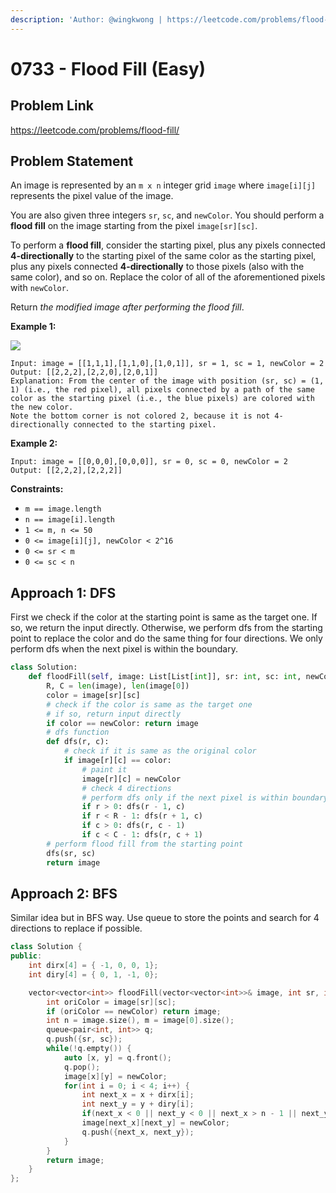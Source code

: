 ```yaml
---
description: 'Author: @wingkwong | https://leetcode.com/problems/flood-fill/'
---
```


# 0733 - Flood Fill (Easy)

## Problem Link

https://leetcode.com/problems/flood-fill/

## Problem Statement

An image is represented by an `m x n` integer grid `image` where `image[i][j]` represents the pixel value of the image.

You are also given three integers `sr`, `sc`, and `newColor`. You should perform a **flood fill** on the image starting from the pixel `image[sr][sc]`.

To perform a **flood fill**, consider the starting pixel, plus any pixels connected **4-directionally** to the starting pixel of the same color as the starting pixel, plus any pixels connected **4-directionally** to those pixels (also with the same color), and so on. Replace the color of all of the aforementioned pixels with `newColor`.

Return _the modified image after performing the flood fill_.



**Example 1:**

![](https://assets.leetcode.com/uploads/2021/06/01/flood1-grid.jpg)

```
Input: image = [[1,1,1],[1,1,0],[1,0,1]], sr = 1, sc = 1, newColor = 2
Output: [[2,2,2],[2,2,0],[2,0,1]]
Explanation: From the center of the image with position (sr, sc) = (1, 1) (i.e., the red pixel), all pixels connected by a path of the same color as the starting pixel (i.e., the blue pixels) are colored with the new color.
Note the bottom corner is not colored 2, because it is not 4-directionally connected to the starting pixel.
```

**Example 2:**

```
Input: image = [[0,0,0],[0,0,0]], sr = 0, sc = 0, newColor = 2
Output: [[2,2,2],[2,2,2]] 
```

**Constraints:**

* `m == image.length`
* `n == image[i].length`
* `1 <= m, n <= 50`
* `0 <= image[i][j], newColor < 2^16`
* `0 <= sr < m`
* `0 <= sc < n`

## Approach 1: DFS

First we check if the color at the starting point is same as the target one. If so, we return the input directly. Otherwise, we perform dfs from the starting point to replace the color and do the same thing for four directions. We only perform dfs when the next pixel is within the boundary.

<SolutionAuthor name="@wingkwong"/>

```python
class Solution:
    def floodFill(self, image: List[List[int]], sr: int, sc: int, newColor: int) -> List[List[int]]:
        R, C = len(image), len(image[0])
        color = image[sr][sc]
        # check if the color is same as the target one
        # if so, return input directly
        if color == newColor: return image
        # dfs function
        def dfs(r, c):
            # check if it is same as the original color
            if image[r][c] == color:
                # paint it
                image[r][c] = newColor
                # check 4 directions
                # perform dfs only if the next pixel is within boundary
                if r > 0: dfs(r - 1, c)
                if r < R - 1: dfs(r + 1, c)
                if c > 0: dfs(r, c - 1)
                if c < C - 1: dfs(r, c + 1)
        # perform flood fill from the starting point
        dfs(sr, sc)
        return image
```

## Approach 2: BFS

Similar idea but in BFS way. Use queue to store the points and search for 4 directions to replace if possible.

<SolutionAuthor name="@wingkwong"/>

```cpp
class Solution {
public:
    int dirx[4] = { -1, 0, 0, 1};
    int diry[4] = { 0, 1, -1, 0};

    vector<vector<int>> floodFill(vector<vector<int>>& image, int sr, int sc, int newColor) {
        int oriColor = image[sr][sc];
        if (oriColor == newColor) return image;
        int n = image.size(), m = image[0].size();
        queue<pair<int, int>> q;
        q.push({sr, sc});
        while(!q.empty()) {
            auto [x, y] = q.front();
            q.pop();
            image[x][y] = newColor;
            for(int i = 0; i < 4; i++) {
                int next_x = x + dirx[i];
                int next_y = y + diry[i];
                if(next_x < 0 || next_y < 0 || next_x > n - 1 || next_y > m - 1 || image[next_x][next_y] != oriColor) continue;
                image[next_x][next_y] = newColor;
                q.push({next_x, next_y});
            }
        }
        return image;
    }
};
```
